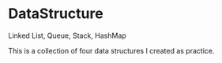 DataStructure
=============

Linked List, Queue, Stack, HashMap

This is a collection of four data structures I created as practice.  
